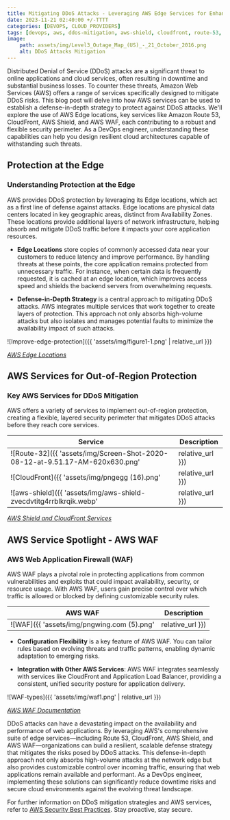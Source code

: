 ```yaml
---
title: Mitigating DDoS Attacks - Leveraging AWS Edge Services for Enhanced Security 
date: 2023-11-21 02:40:00 +/-TTTT
categories: [DEVOPS, CLOUD_PROVIDERS]
tags: [devops, aws, ddos-mitigation, aws-shield, cloudfront, route-53, aws-edge-services]
image:
    path: assets/img/Level3_Outage_Map_(US)_-_21_October_2016.png
    alt: DDoS Attacks Mitigation
---
```


Distributed Denial of Service (DDoS) attacks are a significant threat to online applications and cloud services, often resulting in downtime and substantial business losses. To counter these threats, Amazon Web Services (AWS) offers a range of services specifically designed to mitigate DDoS risks. This blog post will delve into how AWS services can be used to establish a defense-in-depth strategy to protect against DDoS attacks. We'll explore the use of AWS Edge locations, key services like Amazon Route 53, CloudFront, AWS Shield, and AWS WAF, each contributing to a robust and flexible security perimeter. As a DevOps engineer, understanding these capabilities can help you design resilient cloud architectures capable of withstanding such threats.

## Protection at the Edge

### Understanding Protection at the Edge
AWS provides DDoS protection by leveraging its Edge locations, which act as a first line of defense against attacks. Edge locations are physical data centers located in key geographic areas, distinct from Availability Zones. These locations provide additional layers of network infrastructure, helping absorb and mitigate DDoS traffic before it impacts your core application resources.

- **Edge Locations** store copies of commonly accessed data near your customers to reduce latency and improve performance. By handling threats at these points, the core application remains protected from unnecessary traffic. For instance, when certain data is frequently requested, it is cached at an edge location, which improves access speed and shields the backend servers from overwhelming requests.

- **Defense-in-Depth Strategy** is a central approach to mitigating DDoS attacks. AWS integrates multiple services that work together to create layers of protection. This approach not only absorbs high-volume attacks but also isolates and manages potential faults to minimize the availability impact of such attacks.

![Improve-edge-protection]({{ 'assets/img/figure1-1.png' | relative_url }})

*[AWS Edge Locations](https://aws.amazon.com/about-aws/global-infrastructure/edge-network/)*

## AWS Services for Out-of-Region Protection

### Key AWS Services for DDoS Mitigation
AWS offers a variety of services to implement out-of-region protection, creating a flexible, layered security perimeter that mitigates DDoS attacks before they reach core services.

| **Service**      | **Description** |
|------------------|-----------------|
| ![Route-32]({{ 'assets/img/Screen-Shot-2020-08-12-at-9.51.17-AM-620x630.png' | relative_url }}) | [Amazon Route 53](https://aws.amazon.com/route53/) is a scalable DNS service designed to distribute web traffic effectively. With features like latency-based routing, Geo DNS, and health checks, Route 53 provides a critical edge in managing traffic and mitigating DDoS threats by utilizing numerous AWS Edge locations to absorb traffic surges. |
| ![CloudFront]({{ 'assets/img/pngegg (16).png' | relative_url }}) | [Amazon CloudFront](https://aws.amazon.com/cloudfront/) is a content delivery network (CDN) that ensures data is delivered efficiently to users while defending against DDoS attacks by accepting only well-formed HTTP and HTTPS requests. CloudFront enhances resilience against attacks and guarantees performance during incidents of high traffic. |
| ![aws-shield]({{ 'assets/img/aws-shield-zvecdvtitg4rrblkrqik.webp' | relative_url }}) | [AWS Shield](https://aws.amazon.com/shield/) offers managed DDoS protection for applications running on AWS. With always-on detection and automatic mitigation features, AWS Shield helps minimize latency and downtime during an attack. |

*[AWS Shield and CloudFront Services](https://aws.amazon.com/shield/)*

## AWS Service Spotlight - AWS WAF

### AWS Web Application Firewall (WAF)
AWS WAF plays a pivotal role in protecting applications from common vulnerabilities and exploits that could impact availability, security, or resource usage. With AWS WAF, users gain precise control over which traffic is allowed or blocked by defining customizable security rules.

| **AWS WAF**       | **Description** |
|-------------------|-----------------|
| ![WAF]({{ 'assets/img/pngwing.com (5).png' | relative_url }}) | [AWS WAF](https://aws.amazon.com/waf/) can block malicious requests, protect against SQL injection, and prevent cross-site scripting. By setting up specific web ACLs (Access Control Lists), administrators can determine which requests are allowed based on customizable conditions, such as IP addresses, HTTP headers, and query string parameters. |

- **Configuration Flexibility** is a key feature of AWS WAF. You can tailor rules based on evolving threats and traffic patterns, enabling dynamic adaptation to emerging risks.

- **Integration with Other AWS Services**: AWS WAF integrates seamlessly with services like CloudFront and Application Load Balancer, providing a consistent, unified security posture for application delivery.

![WAF-types]({{ 'assets/img/waf1.png' | relative_url }})

*[AWS WAF Documentation](https://docs.aws.amazon.com/waf/latest/developerguide/)*

DDoS attacks can have a devastating impact on the availability and performance of web applications. By leveraging AWS's comprehensive suite of edge services—including Route 53, CloudFront, AWS Shield, and AWS WAF—organizations can build a resilient, scalable defense strategy that mitigates the risks posed by DDoS attacks. This defense-in-depth approach not only absorbs high-volume attacks at the network edge but also provides customizable control over incoming traffic, ensuring that web applications remain available and performant. As a DevOps engineer, implementing these solutions can significantly reduce downtime risks and secure cloud environments against the evolving threat landscape.

For further information on DDoS mitigation strategies and AWS services, refer to [AWS Security Best Practices](https://aws.amazon.com/security/). Stay proactive, stay secure.
